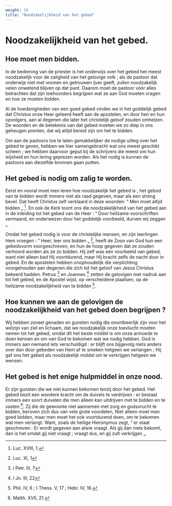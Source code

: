 ```yaml
---
weight: 10
title: "Noodzakelijkheid van het gebed"
---
```


# Noodzakelijkheid van het gebed.

## Hoe moet men bidden.

In de bediening van de priester is het onderwijs over het gebed het meest noodzakelijk voor de zaligheid van het gelovige volk ; als de pastoor dat onderwijs niet met vromen en getrouwen ijver geeft, zullen noodzakelijk velen onwetend blijven op dat punt. Daarom moet de pastoor vóór alles betrachten dat zijn toehoorders begrijpen wat ze aan God moeten vragen en hoe ze moeten bidden.

Al de hoedanigheden van een goed gebed vinden we in het goddelijk gebed dat Christus onze Heer geleerd heeft aan de apostelen, en door hen en hun opvolgers, aan al degenen die later het christelijk geloof zouden omhelzen. De woorden en de betekenis van dat gebed moeten we zo diep in ons geheugen prenten, dat wij altijd bereid zijn om het te bidden.

Om aan de pastoors toe te laten gemakkelijker de nodige uitleg over het gebed te geven, hebben we hier samengebracht wat ons meest geschikt scheen ; we hebben daarvoor geput bij de schrijvers die meest om hun wijsheid en hun lering geprezen worden. Als het nodig is kunnen de pastoors aan diezelfde bronnen gaan putten.

## Het gebed is nodig om zalig te worden.

Eerst en vooral moet men leren hoe noodzakelijk het gebed is ; het gebod van te bidden wordt immers niet als raad gegeven, maar als een streng bevel. Dat heeft Christus zelf verklaard in deze woorden: “ Men moet altijd bidden „ [^574.1]. En ook de Kerk toont ons die noodzakelijkheid van het gebed aan in de inleiding tot het gebed van de Heer : “ Door heilzame voorschriften vermaand, en onderwezen door het goddelijk voorbeeld, durven wij zeggen „.

[^574.1]: Luc. XVIII, 1.

Omdat het gebed nodig is voor de christelijke mensen, en zijn leerlingen Hem vroegen : “ Heer, leer ons bidden „ [^575.1], heeft de Zoon van God hun een gebedsvorm voorgeschreven, en hun de hoop gegeven dat ze zouden verhoord worden als ze zo bidden. Hij zelf was een voorbeeld van gebed, want niet alleen bad Hij voortdurend, maar Hij bracht zelfs de nacht door in gebed. En de apostelen hebben onophoudelijk die verplichting voorgehouden aan degenen die zich tot het geloof van Jezus Christus bekeerd hadden. Petrus [^575.2] en Joannes [^575.3] zetten de gelovigen met nadruk aan tot het gebed, en de Apostel wijst, op verscheidene plaatsen, op de heilzame noodzakelijkheid van te bidden [^575.4].

## Hoe kunnen we aan de gelovigen de noodzakelijkheid van het gebed doen begrijpen ?

Wij hebben zoveel genaden en gunsten nodig die onontbeerlijk zijn voor het welzijn van ziel en lichaam, dat we noodzakelijk onze toevlucht moeten nemen tot het gebed, omdat dit het beste middel is om onze armoede te doen kennen en om van God te bekomen wat we nodig hebben. God is immers aan niemand iets verschuldigd : er blijft ons bijgevolg niets anders over dan door gebeden van Hem af te smeken hetgeen we verlangen ; Hij gaf ons het gebed als noodzakelijk middel om te verkrijgen hetgeen we wensen.

[^575.1]: Luc. XI, 1

[^575.2]: I Petr. III, 7

[^575.3]: I Jo. III, 22

[^575.4]: Phil. IV, 6 ; I Thess. V, 17 ; Hebr. IV, 16.

## Het gebed is het enige hulpmiddel in onze nood.

Er zijn gunsten die we niet kunnen bekomen tenzij door het gebed. Het gebed bezit een wondere kracht om de duivels te verdrijven : er bestaat immers een soort duivelen die men alleen kan uitdrijven met te bidden en te vasten [^576.1]. Zij die de gewoonte niet aannemen met zorg en godsvrucht te bidden, beroven zich dus van vele grote voordelen, Niet alleen moet men goed bidden, maar men moet het ook voortdurend doen, om te bekomen wat men verlangt. Want, zoals de heilige Hieronymus zegt, “ er staat geschreven : Er wordt gegeven aan alwie vraagt. Als gij dan niets bekomt, dan is het omdat gij niet vraagt ; vraagt dus, en gij zult verkrijgen „.

[^576.1]: Matth. XVII, 21.

